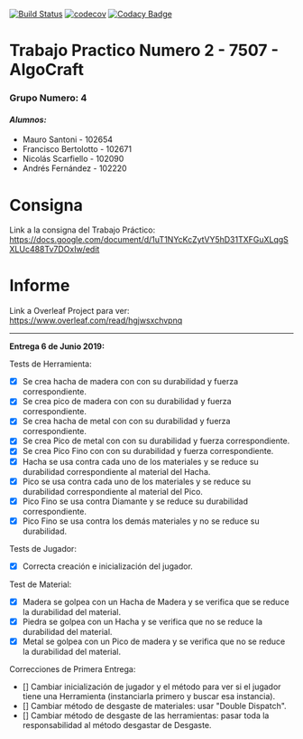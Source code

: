 ﻿[![Build Status](https://travis-ci.com/fbertolotto/TP2Algo3.svg?token=zaLqrQnvoYPauwC5D7w5&branch=master)](https://travis-ci.com/fbertolotto/TP2Algo3)
[![codecov](https://codecov.io/gh/fbertolotto/TP2Algo3/branch/master/graph/badge.svg?token=K4NEhXEUo2)](https://codecov.io/gh/fbertolotto/TP2Algo3)
[![Codacy Badge](https://api.codacy.com/project/badge/Grade/a42f8cc651384318af11c0765fb0456c)](https://www.codacy.com?utm_source=github.com&amp;utm_medium=referral&amp;utm_content=fbertolotto/TP2Algo3&amp;utm_campaign=Badge_Grade)

# Trabajo Practico Numero 2 - 7507 - AlgoCraft

### Grupo Numero: 4

#### *Alumnos:*
- Mauro Santoni - 102654
- Francisco Bertolotto - 102671
- Nicolás Scarfiello - 102090
- Andrés Fernández - 102220


# Consigna
Link a la consigna del Trabajo Práctico: https://docs.google.com/document/d/1uT1NYcKcZytVY5hD31TXFGuXLqgSXLUc488Tv7DOxIw/edit

# Informe
Link a Overleaf Project para ver: https://www.overleaf.com/read/hgjwsxchvpnq

---

**Entrega 6 de Junio 2019:**

Tests de Herramienta:
- [X] Se crea hacha de madera con con su durabilidad y fuerza correspondiente.
- [X] Se crea pico de madera con con su durabilidad y fuerza correspondiente.
- [X] Se crea hacha de metal con con su durabilidad y fuerza correspondiente.
- [X] Se crea Pico de metal con con su durabilidad y fuerza correspondiente.
- [X] Se crea Pico Fino con con su durabilidad y fuerza correspondiente.
- [X] Hacha se usa contra cada uno de los materiales y se reduce su durabilidad correspondiente al material del Hacha.
- [X] Pico se usa contra cada uno de los materiales y se reduce su durabilidad correspondiente al material del Pico.
- [X] Pico Fino se usa contra Diamante y se reduce su durabilidad correspondiente.
- [X] Pico Fino se usa contra los demás materiales y no se reduce su durabilidad.

Tests de Jugador: 
- [X] Correcta creación e inicialización del jugador.

Test de Material:
- [X] Madera se golpea con un Hacha de Madera y se verifica que se reduce la durabilidad del material.
- [X] Piedra se golpea con un Hacha y se verifica que no se reduce la durabilidad del material.
- [X] Metal se golpea con un Pico de madera y se verifica que no se reduce la durabilidad del material.

Correcciones de Primera Entrega:

- [] Cambiar inicialización de jugador y el método para ver si el jugador tiene una Herramienta (instanciarla primero y buscar esa instancia).
- [] Cambiar método de desgaste de materiales: usar "Double Dispatch".
- [] Cambiar método de desgaste de las herramientas: pasar toda la responsabilidad al método desgastar de Desgaste.